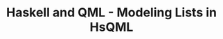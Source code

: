 ---
title: Haskell and QML - Modeling Lists in HsQML
url: http://www.kdab.com/haskell-qml-modeling-lists-hsqml/
authors:
- Christopher Reichert
type: article
tags:
- GUIs
- Qt
libraries:
- QML
doHaskell-type: blog post
---